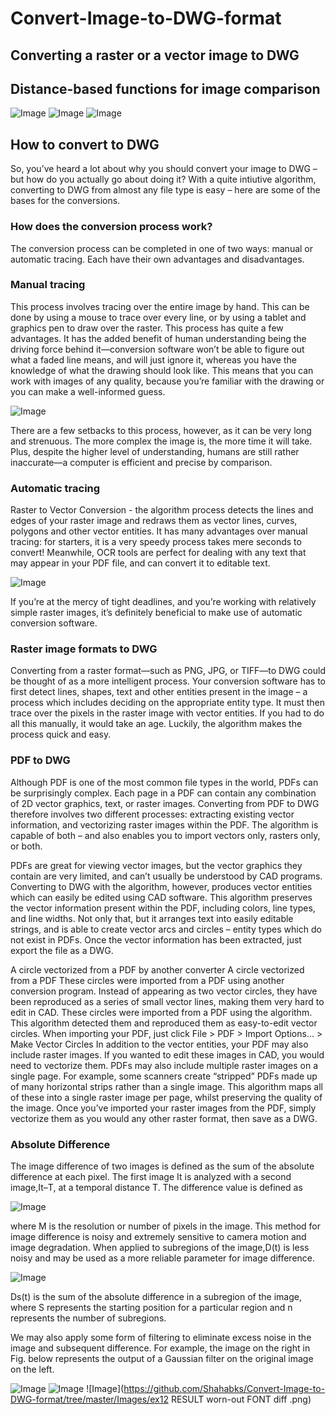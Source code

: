 # Convert-Image-to-DWG-format
## Converting a raster or a vector image to DWG 
## Distance-based functions for image comparison

![Image](https://github.com/Shahabks/Convert-Image-to-DWG-format/tree/master/Images/left.png)
![Image](https://github.com/Shahabks/Convert-Image-to-DWG-format/tree/master/Images/right.png)
![Image](https://github.com/Shahabks/Convert-Image-to-DWG-format/tree/master/Images/leftright.png)


## How to convert to DWG
So, you’ve heard a lot about why you should convert your image to DWG – but how do you actually go about doing it? 
With a quite intiutive algorithm, converting to DWG from almost any file type is easy – here are some of the bases for the conversions. 

### How does the conversion process work? 
The conversion process can be completed in one of two ways: manual or automatic tracing. Each have their own advantages and 
disadvantages.

### Manual tracing
This process involves tracing over the entire image by hand. This can be done by using a mouse to trace over every line, or by 
using a tablet and graphics pen to draw over the raster. This process has quite a few advantages. It has the added benefit of 
human understanding being the driving force behind it—conversion software won’t be able to figure out what a faded line means, 
and will just ignore it, whereas you have the knowledge of what the drawing should look like. This means that you can work with 
images of any quality, because you’re familiar with the drawing or you can make a well-informed guess.

![Image](https://github.com/Shahabks/Convert-Image-to-DWG-format/tree/master/Images/manual-tracing-raster1.png)

There are a few setbacks to this process, however, as it can be very long and strenuous. The more complex the image is, the more 
time it will take. Plus, despite the higher level of understanding, humans are still rather inaccurate—a computer is efficient and 
precise by comparison. 

### Automatic tracing
Raster to Vector Conversion - the algorithm process detects the lines and edges of your raster image and redraws them as vector lines,
curves, polygons and other vector entities. It has many advantages over manual tracing: for starters, it is a very speedy process 
takes mere seconds to convert! Meanwhile, OCR tools are perfect for dealing with any text that may appear in your PDF file, and can 
convert it to editable text.

![Image](https://github.com/Shahabks/Convert-Image-to-DWG-format/tree/master/Images/raster-to-vector-conversion-300x207.png)

If you’re at the mercy of tight deadlines, and you’re working with relatively simple raster images, it’s definitely beneficial to 
make use of automatic conversion software. 

### Raster image formats to DWG
Converting from a raster format—such as PNG, JPG, or TIFF—to DWG could be thought of as a more intelligent process. Your conversion 
software has to first detect lines, shapes, text and other entities present in the image – a process which includes deciding on 
the appropriate entity type. It must then trace over the pixels in the raster image with vector entities. If you had to do all this 
manually, it would take an age. Luckily, the algorithm makes the process quick and easy.

### PDF to DWG
Although PDF is one of the most common file types in the world, PDFs can be surprisingly complex. Each page in a PDF can contain any 
combination of 2D vector graphics, text, or raster images. Converting from PDF to DWG therefore involves two different processes: 
extracting existing vector information, and vectorizing raster images within the PDF. The algorithm is capable of both – and also enables 
you to import vectors only, rasters only, or both.

PDFs are great for viewing vector images, but the vector graphics they contain are very limited, and can’t usually be understood by 
CAD programs. Converting to DWG with the algorithm, however, produces vector entities which can easily be edited using CAD software. 
This algorithm preserves the vector information present within the PDF, including colors, line types, and line widths. Not only that, but it 
arranges text into easily editable strings, and is able to create vector arcs and circles – entity types which do not exist in PDFs. 
Once the vector information has been extracted, just export the file as a DWG.

A circle vectorized from a PDF by another converter	A circle vectorized from a PDF 
These circles were imported from a PDF using another conversion program. Instead of appearing as two vector circles, they have been 
reproduced as a series of small vector lines, making them very hard to edit in CAD.	These circles were imported from a PDF using 
the algorithm. This algorithm detected them and reproduced them as easy-to-edit vector circles. When importing your PDF, 
just click File > PDF > Import Options… > Make Vector Circles
In addition to the vector entities, your PDF may also include raster images. If you wanted to edit these images in CAD, 
you would need to vectorize them. PDFs may also include multiple raster images on a single page. For example, some scanners 
create “stripped” PDFs made up of many horizontal strips rather than a single image. This algorithm maps all of these into a single raster 
image per page, whilst preserving the quality of the image. Once you’ve imported your raster images from the PDF, simply vectorize
them as you would any other raster format, then save as a DWG.

### Absolute Difference
The image difference of two images is defined as the sum of the absolute difference at each pixel. The first image It is analyzed 
with a second image,It–T, at a temporal distance T. The difference value is defined as

![Image](https://github.com/Shahabks/Convert-Image-to-DWG-format/tree/master/Images/1.png)

where M is the resolution or number of pixels in the image. This method for image difference is noisy and extremely sensitive to 
camera motion and image degradation. When applied to subregions of the image,D(t) is less noisy and may be used as a more reliable 
parameter for image difference.

![Image](https://github.com/Shahabks/Convert-Image-to-DWG-format/tree/master/Images/2.png)

Ds(t) is the sum of the absolute difference in a subregion of the image, where S represents the starting position for a particular 
region and n represents the number of subregions.

We may also apply some form of filtering to eliminate excess noise in the image and subsequent difference. For example, the image on
the right in Fig. below represents the output of a Gaussian filter on the original image on the left.

![Image](https://github.com/Shahabks/Convert-Image-to-DWG-format/tree/master/Images/ex1.png)
![Image](https://github.com/Shahabks/Convert-Image-to-DWG-format/tree/master/Images/ex2.png)
![Image](https://github.com/Shahabks/Convert-Image-to-DWG-format/tree/master/Images/ex12 RESULT worn-out FONT diff
.png)
